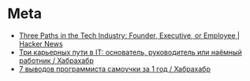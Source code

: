 # Meta
- [Three Paths in the Tech Industry: Founder, Executive, or Employee | Hacker News](https://news.ycombinator.com/item?id=15357584)
- [Три карьерных пути в IT: основатель, руководитель или наёмный работник / Хабрахабр](https://habrahabr.ru/post/339118/)
- [7 выводов программиста самоучки за 1 год / Хабрахабр](https://habrahabr.ru/post/340044/)
